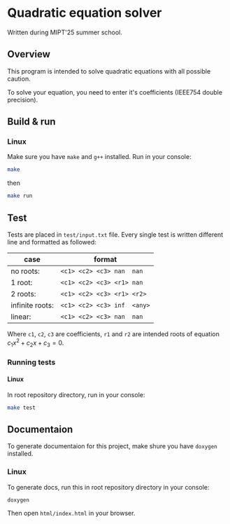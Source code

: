 # Quadratic equation solver

Written during MIPT'25 summer school.

## Overview

This program is intended to solve quadratic equations with all possible caution.

To solve your equation, you need to enter it's coefficients (IEEE754 double precision).

## Build & run

### Linux

Make sure you have `make` and `g++` installed. Run in your console:

```bash
make
```

then

```bash
make run
```

## Test

Tests are placed in `test/input.txt` file. Every single test is written different line
and formatted as followed:

|case             |format                     |
|-----------------|---------------------------|
| no roots:       |`<c1> <c2> <c3> nan  nan`  |
| 1 root:         |`<c1> <c2> <c3> <r1> nan`  |
| 2 roots:        |`<c1> <c2> <c3> <r1> <r2>` |
| infinite roots: |`<c1> <c2> <c3> inf  <any>`|
| linear:         |`<c1> <c2> <c3> nan  nan`  |

Where `c1`, `c2`, `c3` are coefficients, `r1` and `r2` are intended roots of equation
$c_1x^2 + c_2x + c_3 = 0$.

### Running tests

#### Linux

In root repository directory, run in your console:

```bash
make test
```

## Documentaion

To generate documentaion for this project, make shure you have `doxygen` installed.

### Linux

To generate docs, run this in root repository directory in your console:

```bash
doxygen
```

Then open `html/index.html` in your browser.

